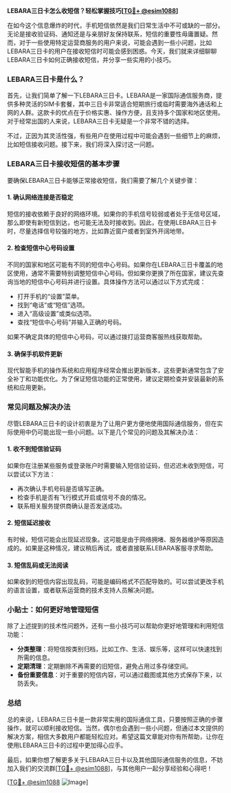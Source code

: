 **LEBARA三日卡怎么收短信？轻松掌握技巧[[TG💪+ @esim1088](https://t.me/s/esim1088)]**

在如今这个信息爆炸的时代，手机短信依然是我们日常生活中不可或缺的一部分。无论是接收验证码、通知还是与亲朋好友保持联系，短信的重要性毋庸置疑。然而，对于一些使用特定运营商服务的用户来说，可能会遇到一些小问题，比如LEBARA三日卡的用户在接收短信时可能会感到困惑。今天，我们就来详细聊聊LEBARA三日卡如何正确接收短信，并分享一些实用的小技巧。

### LEBARA三日卡是什么？

首先，让我们简单了解一下LEBARA三日卡。LEBARA是一家国际通信服务商，提供多种灵活的SIM卡套餐，其中三日卡非常适合短期旅行或临时需要海外通话和上网的人群。这款卡的优点在于价格实惠、操作方便，且支持多个国家和地区使用。对于经常出国的人来说，LEBARA三日卡无疑是一个非常不错的选择。

不过，正因为其灵活性强，有些用户在使用过程中可能会遇到一些细节上的麻烦，比如短信接收问题。接下来，我们将深入探讨这一问题。

### LEBARA三日卡接收短信的基本步骤

要确保LEBARA三日卡能够正常接收短信，我们需要了解几个关键步骤：

#### 1. 确认网络连接是否稳定

短信的接收依赖于良好的网络环境。如果你的手机信号较弱或者处于无信号区域，那么即使有新短信到达，也可能无法及时接收到。因此，在使用LEBARA三日卡时，尽量选择信号较强的地方，比如靠近窗户或者到室外开阔地带。

#### 2. 检查短信中心号码设置

不同的国家和地区可能有不同的短信中心号码。如果你在LEBARA三日卡覆盖的地区使用，通常不需要特别调整短信中心号码。但如果你更换了所在国家，建议先查询当地的短信中心号码并进行设置。具体操作方法可以通过以下方式完成：

- 打开手机的“设置”菜单。
- 找到“电话”或“短信”选项。
- 进入“高级设置”或类似选项。
- 查找“短信中心号码”并输入正确的号码。

如果不确定具体的短信中心号码，可以通过拨打运营商客服热线获取帮助。

#### 3. 确保手机软件更新

现代智能手机的操作系统和应用程序经常会推出更新版本，这些更新通常包含了安全补丁和功能优化。为了保证短信功能的正常使用，建议定期检查并安装最新的系统和应用更新。

### 常见问题及解决办法

尽管LEBARA三日卡的设计初衷是为了让用户更方便地使用国际通信服务，但在实际使用中仍可能出现一些小问题。以下是几个常见的问题及其解决办法：

#### 1. 收不到短信验证码

如果你在注册某些服务或登录账户时需要输入短信验证码，但迟迟未收到短信，可以尝试以下方法：

- 再次确认手机号码是否填写正确。
- 检查手机是否有飞行模式开启或信号不良的情况。
- 联系相关服务提供商确认是否发送成功。

#### 2. 短信延迟接收

有时候，短信可能会出现延迟现象。这可能是由于网络拥堵、服务器维护等原因造成的。如果是这种情况，建议稍后再试，或者直接联系LEBARA客服寻求帮助。

#### 3. 短信乱码或无法阅读

如果收到的短信内容出现乱码，可能是编码格式不匹配导致的。可以尝试更改手机的语言设置，或者联系运营商的技术支持人员解决问题。

### 小贴士：如何更好地管理短信

除了上述提到的技术性问题外，还有一些小技巧可以帮助你更好地管理和利用短信功能：

- **分类整理**：将短信按类别归档，比如工作、生活、娱乐等，这样可以快速找到所需的信息。
- **定期清理**：定期删除不再需要的旧短信，避免占用过多存储空间。
- **备份重要信息**：对于重要的短信内容，可以通过截图或其他方式保存下来，以防丢失。

### 总结

总的来说，LEBARA三日卡是一款非常实用的国际通信工具，只要按照正确的步骤操作，就可以顺利接收短信。当然，偶尔也会遇到一些小问题，但通过本文提供的解决方案，相信大多数用户都能轻松应对。希望这篇文章能对你有所帮助，让你在使用LEBARA三日卡的过程中更加得心应手。

最后，如果你想了解更多关于LEBARA三日卡以及其他国际通信服务的信息，不妨加入我们的交流群[[TG💪+ @esim1088](https://t.me/s/esim1088)]，与其他用户一起分享经验和心得吧！

[[TG💪+ @esim1088](https://t.me/s/esim1088) ![Image](https://i.postimg.cc/4NQfJmqS/Snipaste-2025-05-13-00-14-12.png)]